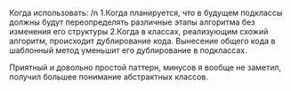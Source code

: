 Когда использовать: /n
   1.Когда планируется, что в будущем подклассы должны будут переопределять различные этапы алгоритма без изменения его структуры
   2.Когда в классах, реализующим схожий алгоритм, происходит дублирование кода. Вынесение общего кода в шаблонный метод уменьшит его дублирование в подклассах.
   
Приятный и довольно простой паттерн, минусов я вообще не заметил, получил большее понимание абстрактных классов.
